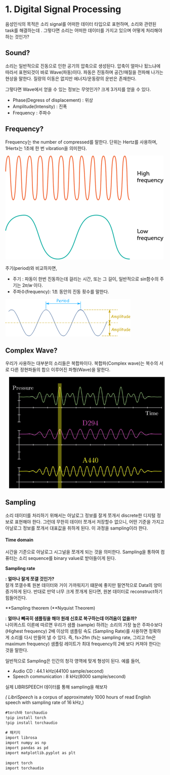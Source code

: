 # 1. Digital Signal Processing

음성인식의 목적은 소리 signal를 어떠한 데이터 타입으로 표현하며, 소리와 관련된 task를 해결하는데 . 그렇다면 소리는 어떠한 데이터를 가지고 있으며 어떻게 처리해야 하는 것인가?

## Sound?

 소리는 일반적으로 진동으로 인한 공기의 압축으로 생성된다. 압축이 얼마나 됬느냐에 따라서 표현되것이 바로 Wave\(파동\)이다. 파동은 진동하며 공간/매질을 전파해 나가는 현상을 말한다. 질량의 이동은 없지만 에너지/운동량의 운반은 존재한다. 

그렇다면 Wave에서 얻을 수 있는 정보는 무엇인가? 크게 3가지를 얻을 수 있다.

* Phase\(Degress of displacement\) : 위상
* Amplitude\(Intensity\) : 진폭
* Frequency : 주파수

## Frequency?

Frequency는 the number of compressed를 말한다. 단위는 Hertz를 사용하며, 1Hertx는 1초에 한 번 vibration을 의미한다.

![\(&#xCD9C;&#xCC98;:https://sites.google.com/site/physics8atlaurel/wave-frequency\)](../.gitbook/assets/image%20%2822%29.png)

주기\(period\)와 비교하자면, 

* 주기 : 파동이 한번 진동하는데 걸리는 시간, 또는 그 길이, 일반적으로 sin함수의 주기는 2𝜋/𝑤 이다.
* 주파수\(frequency\): 1초 동안의 진동 횟수를 말한다.

![](../.gitbook/assets/image%20%2827%29.png)

## Complex Wave?

우리가 사용하는 대부분의 소리들은 복합파이다. 복합파\(Complex wave\)는 복수의 서로 다른 정현파들의 합으 이루어진 파형\(Wave\)을 말한다.

![](../.gitbook/assets/image%20%2826%29.png)

## Sampling

소리 데이터를 처리하기 위해서는 아날로그 정보를 잘게 쪼개서 discrete한 디지털 정보로 표현해야 한다. 그런데 무한히 데이터 쪼개서 저장할수 없으니, 어떤 기준을 가지고 아날로그 정보를 쪼개서 대표값을 취하게 된다. 이 과정을 sampling이라 한다.



#### Time domain 

시간을 기준으로 아날로그 시그널을 쪼개게 되는 것을 의미한다. Sampling을 통하여 컴퓨터는 소리 sequence를 binary value로 받아들이게 된다.



**Sampling rate** 

**: 얼마나 잘게 쪼갤 것인가?**  
잘개 쪼갤수록 원본 데이터와 거이 가까워지기 떄문에 좋지만 필연적으로 Data의 양이 증가하게 된다. 반대로 만약 너무 크게 쪼개게 된다면, 원본 데이터로 reconstruct하기 힘들어진다.



**Sampling theorem \(**Nyquist Theorem\) 

: **얼마나 빼곡히 샘플링을 해야 원래 신호로 복구하는데 어려움이 없을까?**  
나이퀴스트 이론에 따르면 우리가 샘플 \(sample\) 하려는 소리의 가장 높은 주파수보다 \(Highest frequency\) 2배 이상의 샘플링 속도 \(Sampling Rate\)를 사용하면 정확하게 소리를 다시 만들어 낼 수 있다.  즉, fs&gt;2fm \(fs는 sampling rate, 그리고 fm은 maximum frequency\) 샘플링 레이트가 최대 frequency의 2배 보다 커져야 한다는 것을 말한다.



일반적으로 Sampling은 인간의 청각 영역에 맞게 형성이 된다. 예를 들어,

* Audio CD : 44.1 kHz\(44100 sample/second\)
* Speech communication : 8 kHz\(8000 sample/second\)





실제 LIBRISPEECH 데이터를 통해 sampling을 해보자

_\( LibriSpeech_ is a corpus of approximately 1000 hours of read English speech with sampling rate of 16 kHz,\) 

```text
#torch와 torchaudio 
!pip install torch
!pip install torchaudio
```

```text
# 패키지 
import librosa
import numpy as np
import pandas as pd
import matplotlib.pyplot as plt

import torch
import torchaudio
```



